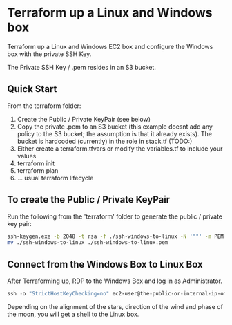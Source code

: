 # Terraform up a Linux and Windows box 
Terraform up a Linux and Windows EC2 box and configure the Windows box with the private SSH Key. 

The Private SSH Key / .pem resides in an S3 bucket. 

## Quick Start
From the terraform folder:

1. Create the Public / Private KeyPair (see below)
2. Copy the private .pem to an S3 bucket (this example doesnt add any policy to the S3 bucket; the assumption is that it already exists).
   The bucket is hardcoded (currently) in the role in stack.tf (TODO:)
3. Either create a terraform.tfvars or modify the variables.tf to include your values
4. terraform init
5. terraform plan
6. ... usual terraform lifecycle

## To create the Public / Private KeyPair
Run the following from the 'terraform' folder to generate the public / private key pair:

```bash
ssh-keygen.exe -b 2048 -t rsa -f ./ssh-windows-to-linux -N '""' -m PEM -C "private-key-to-access-linux-box"
mv ./ssh-windows-to-linux ./ssh-windows-to-linux.pem
```

## Connect from the Windows Box to Linux Box
After Terraforming up, RDP to the Windows Box and log in as Administrator. 

```powershell
ssh -o "StrictHostKeyChecking=no" ec2-user@the-public-or-internal-ip-of-the-linux-box
```

Depending on the alignment of the stars, direction of the wind and phase of the moon, you will get a shell to the Linux box. 
